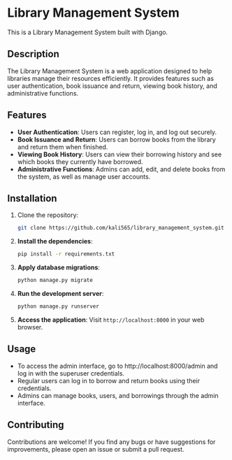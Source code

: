 
# Library Management System

This is a Library Management System built with Django.

## Description

The Library Management System is a web application designed to help libraries manage their resources efficiently. It provides features such as user authentication, book issuance and return, viewing book history, and administrative functions.

## Features

- **User Authentication**: Users can register, log in, and log out securely.
- **Book Issuance and Return**: Users can borrow books from the library and return them when finished.
- **Viewing Book History**: Users can view their borrowing history and see which books they currently have borrowed.
- **Administrative Functions**: Admins can add, edit, and delete books from the system, as well as manage user accounts.

## Installation

1. Clone the repository:

   ```bash
   git clone https://github.com/kali565/library_management_system.git


2. **Install the dependencies**:
    ```bash
    pip install -r requirements.txt
    ```

3. **Apply database migrations**:
    ```bash
    python manage.py migrate
    ```

4. **Run the development server**:
    ```bash
    python manage.py runserver
    ```

5. **Access the application**:
    Visit `http://localhost:8000` in your web browser.

## Usage
- To access the admin interface, go to http://localhost:8000/admin and log in with the superuser credentials.
- Regular users can log in to borrow and return books using their credentials.
- Admins can manage books, users, and borrowings through the admin interface.

## Contributing
Contributions are welcome! If you find any bugs or have suggestions for improvements, please open an issue or submit a pull request.
   
